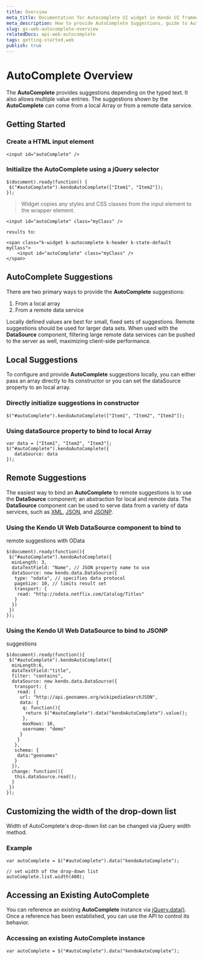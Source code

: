 ```yaml
---
title: Overview
meta_title: Documentation for Autocomplete UI widget in Kendo UI framework
meta_description: How to provide AutoComplete Suggestions, guide to Autocomplete UI widget.
slug: gs-web-autocomplete-overview
relatedDocs: api-web-autocomplete
tags: getting-started,web
publish: true
---
```


# AutoComplete Overview

The **AutoComplete** provides suggestions depending on the typed
text. It also allows multiple value entries. The suggestions shown by
the **AutoComplete** can come from a local Array or from a remote data service.


## Getting Started

### Create a HTML input element

    <input id="autoComplete" />

### Initialize the AutoComplete using a jQuery selector

    $(document).ready(function() {
     $("#autoComplete").kendoAutoComplete(["Item1", "Item2"]);
    });

> Widget copies any styles and CSS classes from the input element to the wrapper element.

    <input id="autoComplete" class="myClass" />

    results to:

    <span class="k-widget k-autocomplete k-header k-state-default myClass">
        <input id="autoComplete" class="myClass" />
    </span>


## AutoComplete Suggestions


There are two primary ways to provide the **AutoComplete**
suggestions:


1.  From a local array
2.  From a remote data service



Locally defined values are best for small, fixed sets of suggestions.
Remote suggestions should be used for larger data sets. When used
with the **DataSource** component,
filtering large remote data services can be pushed to the server as
well, maximizing client-side performance.


## Local Suggestions


To configure and provide **AutoComplete** suggestions locally, you
can either pass an array directly to its constructor or you can set
the dataSource property to an local array.

### Directly initialize suggestions in constructor

    $("#autoComplete").kendoAutoComplete(["Item1", "Item2", "Item3"]);

### Using dataSource property to bind to local Array

    var data = ["Item1", "Item2", "Item3"];
    $("#autoComplete").kendoAutoComplete({
       dataSource: data
    });

## Remote Suggestions


The easiest way to bind an **AutoComplete** to remote
suggestions is to use the
**DataSource** component; an
abstraction for local and remote data. The **DataSource**
component can be used to serve data from a variety of data services,
such as
[XML](http://en.wikipedia.org/wiki/XML),
[JSON](http://en.wikipedia.org/wiki/JSON), and
[JSONP](http://en.wikipedia.org/wiki/JSONP).

### Using the Kendo UI Web DataSource component to bind to
remote suggestions with OData

    $(document).ready(function(){
     $("#autoComplete").kendoAutoComplete({
      minLength: 3,
      dataTextField: "Name", // JSON property name to use
      dataSource: new kendo.data.DataSource({
       type: "odata", // specifies data protocol
       pageSize: 10, // limits result set
       transport: {
        read: "http://odata.netflix.com/Catalog/Titles"
       }
      })
     })
    });

### Using the Kendo UI Web DataSource to bind to JSONP
suggestions

    $(document).ready(function(){
     $("#autoComplete").kendoAutoComplete({
      minLength:6,
      dataTextField:"title",
      filter: "contains",
      dataSource: new kendo.data.DataSource({
       transport: {
        read: {
         url: "http://api.geonames.org/wikipediaSearchJSON",
         data: {
          q: function(){
           return $("#autoComplete").data("kendoAutoComplete").value();
          },
          maxRows: 10,
          username: "demo"
         }
        }
       },
       schema: {
        data:"geonames"
       }
      }),
      change: function(){
       this.dataSource.read();
      }
     })
    });

## Customizing the width of the drop-down list


Width of AutoComplete's drop-down list can be changed via jQuery width method.

### Example

    var autoComplete = $("#autoComplete").data("kendoAutoComplete");

    // set width of the drop-down list
    autoComplete.list.width(400);

## Accessing an Existing AutoComplete


You can reference an existing **AutoComplete** instance via
[jQuery.data()](http://api.jquery.com/jQuery.data/).
Once a reference has been established, you can use the API to control
its behavior.

### Accessing an existing AutoComplete instance

    var autoComplete = $("#autoComplete").data("kendoAutoComplete");


